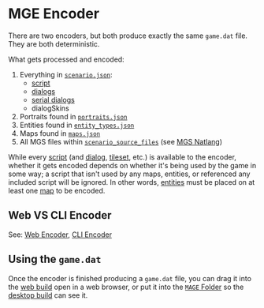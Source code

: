 # MGE Encoder

There are two encoders, but both produce exactly the same `game.dat` file. They are both deterministic.

What gets processed and encoded:

1. Everything in [`scenario.json`](../structure/scenario.json):
	- [script](../scripts)
	- [dialogs](../dialogs)
	- [serial dialogs](../dialogs/serial_dialogs)
	- dialogSkins
3. Portraits found in [`portraits.json`](../structure/portraits.json)
4. Entities found in [`entity_types.json`](../structure/entity_types.json)
5. Maps found in [`maps.json`](../structure/maps.json)
6. All MGS files within [`scenario_source_files`](../getting_started/scenario_source_files) (see [MGS Natlang](../mgs/mgs_natlang))

While every [script](../scripts) (and [dialog](../dialogs), [tileset](../tilesets), etc.) is available to the encoder, whether it gets encoded depends on whether it's being used by the game in some way; a script that isn't used by any maps, entities, or referenced any included script will be ignored. In other words, [entities](../entities/entity_types) must be placed on at least one [map](../maps) to be encoded.

## Web VS CLI Encoder

See: [Web Encoder](../encoder/web_encoder), [CLI Encoder](../encoder/cli_encoder)

## Using the `game.dat`

Once the encoder is finished producing a `game.dat` file, you can drag it into the [web build](../hardware/web_build) open in a web browser, or put it into the [`MAGE` Folder](../getting_started/mage_folder) so the [desktop build](../hardware/desktop_build) can see it.
